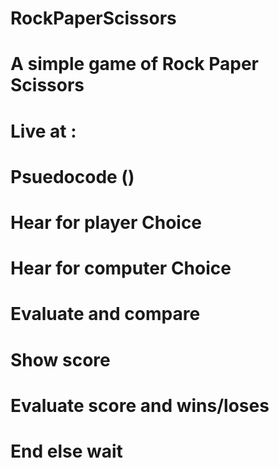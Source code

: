 # RockPaperScissors
 
# A simple game of Rock Paper Scissors 

# Live at : 


# Psuedocode ()
# Hear for player Choice
# Hear for computer Choice
# Evaluate and compare
# Show score
# Evaluate score and wins/loses
# End else wait